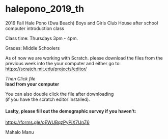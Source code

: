 # halepono_2019_th
2019 Fall Hale Pono (Ewa Beach) Boys and Girls Club House after school computer introduction class

Class time:
Thursdays 3pm - 4pm. 

Grades: Middle Schoolers
 
As of now we are working with Scratch.
please download the files from the previous week into the your computer and either go to:  
https://scratch.mit.edu/projects/editor/

*Then Click file*  
__load from your computer__

You can also double click the file after downloading   
(if you have the scratch editor installed).

#### Laslty, please fill out the demographic survey if you haven't:  
https://forms.gle/oEWUBqzPyPiX7UnZ6

Mahalo
Manu